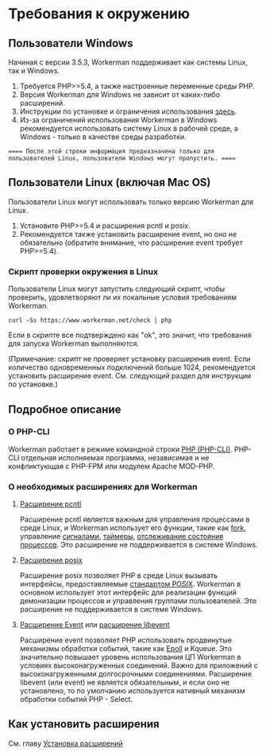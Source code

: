 # Требования к окружению

## Пользователи Windows
Начиная с версии 3.5.3, Workerman поддерживает как системы Linux, так и Windows.

1. Требуется PHP>=5.4, а также настроенные переменные среды PHP.
2. Версия Workerman для Windows не зависит от каких-либо расширений.
3. Инструкции по установке и ограничения использования [здесь](https://www.workerman.net/windows).
4. Из-за ограничений использования Workerman в Windows рекомендуется использовать систему Linux в рабочей среде, а Windows - только в качестве среды разработки.

``` ==== После этой строки информация предназначена только для пользователей Linux, пользователи Windows могут пропустить. ==== ```

## Пользователи Linux (включая Mac OS)
Пользователи Linux могут использовать только версию Workerman для Linux.

1. Установите PHP>=5.4 и расширения pcntl и posix.
2. Рекомендуется также установить расширение event, но оно не обязательно (обратите внимание, что расширение event требует PHP>=5.4).

### Скрипт проверки окружения в Linux
Пользователи Linux могут запустить следующий скрипт, чтобы проверить, удовлетворяют ли их локальные условия требованиям Workerman.

```curl -Ss https://www.workerman.net/check | php```

Если в скрипте все подтверждено как "ok", это значит, что требования для запуска Workerman выполняются.

(Примечание: скрипт не проверяет установку расширения event. Если количество одновременных подключений больше 1024, рекомендуется установить расширение event. См. следующий раздел для инструкции по установке.)

## Подробное описание

### О PHP-CLI

Workerman работает в режиме командной строки [PHP (PHP-CLI)](https://php.net/manual/zh/features.commandline.php). PHP-CLI отдельная исполняемая программа, независимая и не конфликтующая с PHP-FPM или модулем Apache MOD-PHP.

### О необходимых расширениях для Workerman

1. [Расширение pcntl](https://cn2.php.net/manual/zh/book.pcntl.php)

   Расширение pcntl является важным для управления процессами в среде Linux, и Workerman использует его функции, такие как [fork](https://cn2.php.net/manual/zh/function.pcntl-fork.php), управление [сигналами](https://cn2.php.net/manual/zh/function.pcntl-signal.php), [таймеры](https://cn2.php.net/manual/zh/function.pcntl-alarm.php), [отслеживание состояния процессов](https://cn2.php.net/manual/zh/function.pcntl-waitpid.php). Это расширение не поддерживается в системе Windows.

2. [Расширение posix](https://cn2.php.net/manual/zh/book.posix.php)

   Расширение posix позволяет PHP в среде Linux вызывать интерфейсы, предоставляемые [стандартом POSIX](https://baike.baidu.com/view/209573.htm). Workerman в основном использует этот интерфейс для реализации функций демонизации процессов и управления группами пользователей. Это расширение не поддерживается в системе Windows.

3. [Расширение Event](https://php.net/manual/zh/book.event.php) или [расширение libevent](https://cn2.php.net/manual/en/book.libevent.php)

   Расширение event позволяет PHP использовать продвинутые механизмы обработки событий, такие как [Epoll](https://baike.baidu.com/view/1385104.htm) и Kqueue. Это значительно повышает уровень использования ЦП Workerman в условиях высоконагруженных соединений. Важно для приложений с высоконагруженными долгосрочными соединениями. Расширение libevent (или event) не является обязательным, и если оно не установлено, то по умолчанию используется нативный механизм обработки событий PHP - Select.

## Как установить расширения

См. главу [Установка расширений](../appendices/install-extension.md)
